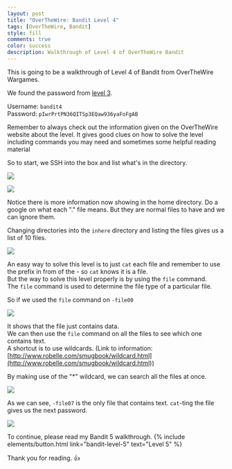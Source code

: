 ```yaml
---
layout: post
title: "OverTheWire: Bandit Level 4"
tags: [OverTheWire, Bandit]
style: fill
comments: true
color: success
description: Walkthrough of Level 4 of OverTheWire Bandit
---
```


This is going to be a walkthrough of Level 4 of Bandit from OverTheWire Wargames.

We found the password from [level 3](bandit-level-3).

Username: `bandit4`  
Password: `pIwrPrtPN36QITSp3EQaw936yaFoFgAB`

Remember to always check out the information given on the OverTheWire website about the level. It gives good clues on how to solve the level including commands you may need and sometimes some helpful reading material

So to start, we SSH into the box and list what's in the directory.

![](/assets/posts/OverTheWire/Bandit/Bandit4/picture1.png)

![](/assets/posts/OverTheWire/Bandit/Bandit4/picture2.png)

Notice there is more information now showing in the home directory. Do a google on what each "." file means. But they are normal files to have and we can ignore them.

Changing directories into the `inhere` directory and listing the files gives us a list of 10 files.

![](/assets/posts/OverTheWire/Bandit/Bandit4/picture3.png)

An easy way to solve this level is to just `cat` each file and remember to use the prefix in from of the - so `cat` knows it is a file.  
But the way to solve this level properly is by using the `file` command.  
The `file` command is used to determine the file type of a particular file.  

So if we used the `file` command on `-file00`

![](/assets/posts/OverTheWire/Bandit/Bandit4/picture4.png)

It shows that the file just contains data.  
We can then use the `file` command on all the files to see which one contains text.  
A shortcut is to use wildcards. (Link to information: [http://www.robelle.com/smugbook/wildcard.html](http://www.robelle.com/smugbook/wildcard.html))  

By making use of the "*" wildcard, we can search all the files at once.

![](/assets/posts/OverTheWire/Bandit/Bandit4/picture5.png)

As we can see, `-file07` is the only file that contains text. `cat`-ting the file gives us the next password.

![](/assets/posts/OverTheWire/Bandit/Bandit4/picture6.png)

To continue, please read my Bandit 5 walkthrough. {% include elements/button.html link="bandit-level-5" text="Level 5" %}

Thank you for reading. :+1: